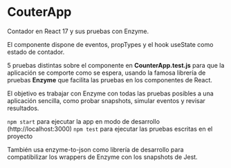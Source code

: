 # CouterApp

Contador en React 17 y sus pruebas con Enzyme.

El componente dispone de eventos, propTypes y el hook useState como estado de contador.

5 pruebas distintas sobre el componente en **CounterApp.test.js** para que la aplicación se comporte
como se espera, usando la famosa librería de pruebas **Enzyme** que facilita las pruebas en los componentes de React.

El objetivo es trabajar con Enzyme con todas las pruebas posibles a una aplicación sencilla, como probar snapshots, simular eventos y revisar resultados.

`npm start` para ejecutar la app en modo de desarrollo (http://localhost:3000)
`npm test` para ejecutar las pruebas escritas en el proyecto

También usa enzyme-to-json como librería de desarrollo para compatibilizar los wrappers de Enzyme con los 
snapshots de Jest.